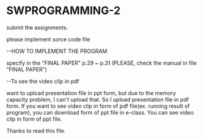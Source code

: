 # SWPROGRAMMING-2
submit the assignments.

please implement sorce code file

--HOW TO IMPLEMENT THE PROGRAM

specify in the "FINAL PAPER" p.29 ~ p.31
(PLEASE, check the manual in file "FINAL PAPER")



--To see the video clip in pdf

 want to upload presentation file in ppt form, but due to the memory capacity problem, I can't upload that.
 So I upload presentation file in pdf form.
 If you want to see video clip in form of pdf file(ex. running result of program), you can download form of ppt file in e-class.
 You can see video clip in form of ppt file.

Thanks to read this file.
